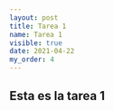 ```yaml
---
layout: post
title: Tarea 1
name: Tarea 1
visible: true
date: 2021-04-22
my_order: 4
---
```

## Esta es la tarea 1